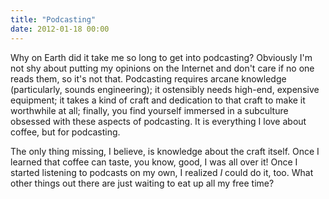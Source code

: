 ```yaml
---
title: "Podcasting"
date: 2012-01-18 00:00
---
```


<import><p>Why on Earth did it take me so long to get into podcasting? Obviously I'm not shy about putting my opinions on the Internet and don't care if no one reads them, so it's not that.<!--more-->
Podcasting requires arcane knowledge (particularly, sounds engineering); it ostensibly needs high-end, expensive equipment; it takes a kind of craft and dedication to that craft to make it worthwhile at all; finally, you find yourself immersed in a subculture obsessed with these aspects of podcasting. It is everything I love about coffee, but for podcasting.</p>
<p>The only thing missing, I believe, is knowledge about the craft itself. Once I learned that coffee can taste, you know, good, I was all over it! Once I started listening to podcasts on my own, I realized <em>I</em> could do it, too. What other things out there are just waiting to eat up all my free time?</p></import>

<!-- more -->

